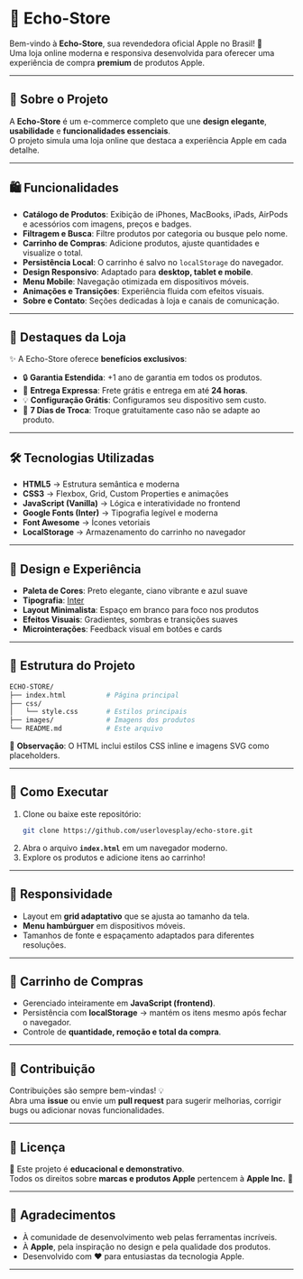 # 🍏 Echo-Store

Bem-vindo à **Echo-Store**, sua revendedora oficial Apple no Brasil! 🚀  
Uma loja online moderna e responsiva desenvolvida para oferecer uma experiência de compra **premium** de produtos Apple.

---

## 📖 Sobre o Projeto
A **Echo-Store** é um e-commerce completo que une **design elegante**, **usabilidade** e **funcionalidades essenciais**.  
O projeto simula uma loja online que destaca a experiência Apple em cada detalhe.

---

## 🛍️ Funcionalidades

- **Catálogo de Produtos**: Exibição de iPhones, MacBooks, iPads, AirPods e acessórios com imagens, preços e badges.  
- **Filtragem e Busca**: Filtre produtos por categoria ou busque pelo nome.  
- **Carrinho de Compras**: Adicione produtos, ajuste quantidades e visualize o total.  
- **Persistência Local**: O carrinho é salvo no `localStorage` do navegador.  
- **Design Responsivo**: Adaptado para **desktop, tablet e mobile**.  
- **Menu Mobile**: Navegação otimizada em dispositivos móveis.  
- **Animações e Transições**: Experiência fluida com efeitos visuais.  
- **Sobre e Contato**: Seções dedicadas à loja e canais de comunicação.  

---

## 🎨 Destaques da Loja

✨ A Echo-Store oferece **benefícios exclusivos**:

- 🔒 **Garantia Estendida**: +1 ano de garantia em todos os produtos.  
- 🚚 **Entrega Expressa**: Frete grátis e entrega em até **24 horas**.  
- 💡 **Configuração Grátis**: Configuramos seu dispositivo sem custo.  
- 🔄 **7 Dias de Troca**: Troque gratuitamente caso não se adapte ao produto.  

---

## 🛠️ Tecnologias Utilizadas

- **HTML5** → Estrutura semântica e moderna  
- **CSS3** → Flexbox, Grid, Custom Properties e animações  
- **JavaScript (Vanilla)** → Lógica e interatividade no frontend  
- **Google Fonts (Inter)** → Tipografia legível e moderna  
- **Font Awesome** → Ícones vetoriais  
- **LocalStorage** → Armazenamento do carrinho no navegador  

---

## 🎯 Design e Experiência

- **Paleta de Cores**: Preto elegante, ciano vibrante e azul suave  
- **Tipografia**: [Inter](https://fonts.google.com/specimen/Inter)  
- **Layout Minimalista**: Espaço em branco para foco nos produtos  
- **Efeitos Visuais**: Gradientes, sombras e transições suaves  
- **Microinterações**: Feedback visual em botões e cards  

---

## 📁 Estrutura do Projeto

```bash
ECHO-STORE/
├── index.html          # Página principal
├── css/
│   └── style.css       # Estilos principais
├── images/             # Imagens dos produtos
└── README.md           # Este arquivo
```

📌 **Observação**: O HTML inclui estilos CSS inline e imagens SVG como placeholders.

---

## 🚀 Como Executar

1. Clone ou baixe este repositório:
   ```bash
   git clone https://github.com/userlovesplay/echo-store.git
   ```
2. Abra o arquivo **`index.html`** em um navegador moderno.  
3. Explore os produtos e adicione itens ao carrinho!  

---

## 📱 Responsividade

- Layout em **grid adaptativo** que se ajusta ao tamanho da tela.  
- **Menu hambúrguer** em dispositivos móveis.  
- Tamanhos de fonte e espaçamento adaptados para diferentes resoluções.  

---

## 🛒 Carrinho de Compras

- Gerenciado inteiramente em **JavaScript (frontend)**.  
- Persistência com **localStorage** → mantém os itens mesmo após fechar o navegador.  
- Controle de **quantidade, remoção e total da compra**.  

---

## 🤝 Contribuição

Contribuições são sempre bem-vindas! 💡  
Abra uma **issue** ou envie um **pull request** para sugerir melhorias, corrigir bugs ou adicionar novas funcionalidades.  

---

## 📄 Licença

📌 Este projeto é **educacional e demonstrativo**.  
Todos os direitos sobre **marcas e produtos Apple** pertencem à **Apple Inc.** 🍏  

---

## 🙏 Agradecimentos

- À comunidade de desenvolvimento web pelas ferramentas incríveis.  
- À **Apple**, pela inspiração no design e pela qualidade dos produtos.  
- Desenvolvido com ❤️ para entusiastas da tecnologia Apple.  

---
